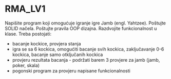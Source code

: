 # RMA_LV1

Napišite program koji omogućuje igranje igre Jamb (engl. Yahtzee). Poštujte SOLID načela. Poštujte pravila OOP dizajna. Razdvojite funkcionalnost u klase. Treba postojati:
* bacanje kockice, provjera stanja
* igra se sa 6 kockica, omogućiti bacanje svih kockica, zaključavanje 0-6 kockica, bacanje samo otključanih kockica
* provjeru rezultata bacanja - podržati barem 3 provjere za jamb (jamb, poker, skala)
* pogonski program za provjeru napisane funkcionalnosti